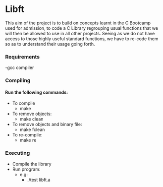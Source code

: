 # Libft

This aim of the project is to build on concepts learnt in the C Bootcamp used for admission, to code a C Library regrouping usual functions that we will then be allowed to use in all other projects. Seeing as we do not have access to those highly useful standard functions, we have to re-code them so as to understand their usage going forth.

### Requirements

-gcc compiler

### Compiling

#### Run the following commands:
* To compile
    * make
* To remove objects:
    * make clean
* To remove objects and binary file:
    * make fclean
* To re-compile:
    * make re

### Executing

* Compile the library
* Run program:
    * e.g: 
      * ./test libft.a
